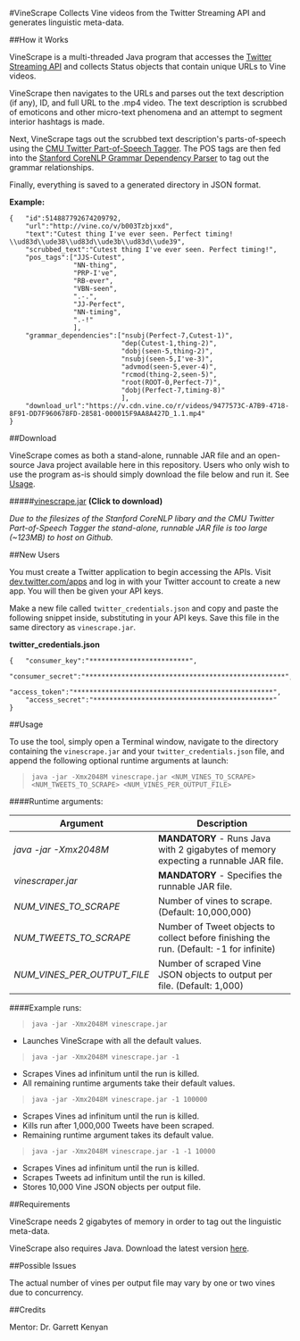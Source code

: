  
#VineScrape
Collects Vine videos from the Twitter Streaming API and generates linguistic meta-data.

##How it Works

VineScrape is a multi-threaded Java program that accesses the [Twitter Streaming API](https://dev.twitter.com/streaming/overview) and collects Status objects that contain unique URLs to Vine videos.

VineScrape then navigates to the URLs and parses out the text description (if any), ID, and full URL to the .mp4 video. The text description is scrubbed of emoticons and other micro-text phenomena and an attempt to segment interior hashtags is made.

Next, VineScrape tags out the scrubbed text description's parts-of-speech using the [CMU Twitter Part-of-Speech Tagger](http://www.ark.cs.cmu.edu/TweetNLP/). The POS tags are then fed into the [Stanford CoreNLP Grammar Dependency Parser](http://nlp.stanford.edu/software/stanford-dependencies.shtml) to tag out the grammar relationships.

Finally, everything is saved to a generated directory in JSON format.

**Example:**
    
    {   "id":514887792674209792,
        "url":"http://vine.co/v/b003Tzbjxxd",
        "text":"Cutest thing I've ever seen. Perfect timing! \\ud83d\\ude38\\ud83d\\ude3b\\ud83d\\ude39",
        "scrubbed_text":"Cutest thing I've ever seen. Perfect timing!",
        "pos_tags":["JJS-Cutest",
                    "NN-thing",
                    "PRP-I've",
                    "RB-ever",
                    "VBN-seen",
                    ".-.",
                    "JJ-Perfect",
                    "NN-timing",
                    ".-!"
                    ],
        "grammar_dependencies":["nsubj(Perfect-7,Cutest-1)",
                                "dep(Cutest-1,thing-2)",
                                "dobj(seen-5,thing-2)",
                                "nsubj(seen-5,I've-3)",
                                "advmod(seen-5,ever-4)",
                                "rcmod(thing-2,seen-5)",
                                "root(ROOT-0,Perfect-7)",
                                "dobj(Perfect-7,timing-8)"
                                ],
        "download_url":"https://v.cdn.vine.co/r/videos/9477573C-A7B9-4718-8F91-DD7F960678FD-28581-000015F9AA8A427D_1.1.mp4"
    }

##Download

VineScrape comes as both a stand-alone, runnable JAR file and an open-source Java project available here in this repository. Users who only wish to use the program as-is should simply download the file below and run it. See [Usage](#usage).

#####[vinescrape.jar](https://drive.google.com/file/d/0B2ZkhS0DTgoleFFvazZ2dFh5eFE/edit?usp=sharing) **(Click to download)**

*Due to the filesizes of the Stanford CoreNLP libary and the CMU Twitter Part-of-Speech Tagger the stand-alone, runnable JAR file is too large (~123MB) to host on Github.*

##New Users

You must create a Twitter application to begin accessing the APIs. Visit [dev.twitter.com/apps](https://apps.twitter.com/) and log in with your Twitter account to create a new app. You will then be given your API keys.

Make a new file called `twitter_credentials.json` and copy and paste the following snippet inside, substituting in your API keys. Save this file in the same directory as `vinescrape.jar`.

**twitter_credentials.json**

    {   "consumer_key":"*************************",
        "consumer_secret":"**************************************************",
        "access_token":"**************************************************",
        "access_secret":"*********************************************" 
    }

##Usage

To use the tool, simply open a Terminal window, navigate to the directory containing the `vinescrape.jar` and your `twitter_credentials.json` file, and append the following optional runtime arguments at launch:

> `java -jar -Xmx2048M vinescrape.jar <NUM_VINES_TO_SCRAPE> <NUM_TWEETS_TO_SCRAPE> <NUM_VINES_PER_OUTPUT_FILE>`


####Runtime arguments:

| Argument	| Description |
|---|---|
| *java -jar -Xmx2048M* |	**MANDATORY** - Runs Java with 2 gigabytes of memory expecting a runnable JAR file. |
| *vinescraper.jar* | **MANDATORY** -	Specifies the runnable JAR file. |
| *NUM_VINES_TO_SCRAPE* |	Number of vines to scrape. (Default: 10,000,000) |
| *NUM_TWEETS_TO_SCRAPE* |	Number of Tweet objects to collect before finishing the run. (Default: -1 for infinite) |
| *NUM_VINES_PER_OUTPUT_FILE* |	Number of scraped Vine JSON objects to output per file. (Default: 1,000) |

####Example runs:

> `java -jar -Xmx2048M vinescrape.jar`  

   - Launches VineScrape with all the default values.  

> `java -jar -Xmx2048M vinescrape.jar -1`  
   
   - Scrapes Vines ad infinitum until the run is killed.  
   - All remaining runtime arguments take their default values. 
   
> `java -jar -Xmx2048M vinescrape.jar -1 100000`   
   
   - Scrapes Vines ad infinitum until the run is killed.  
   - Kills run after 1,000,000 Tweets have been scraped.  
   - Remaining runtime argument takes its default value.    

> `java -jar -Xmx2048M vinescrape.jar -1 -1 10000`  
   
   - Scrapes Vines ad infinitum until the run is killed.   
   - Scrapes Tweets ad infinitum until the run is killed.  
   - Stores 10,000 Vine JSON objects per output file.   



##Requirements

VineScrape needs 2 gigabytes of memory in order to tag out the linguistic meta-data.

VineScrape also requires Java. Download the latest version [here](http://www.java.com/).

##Possible Issues

The actual number of vines per output file may vary by one or two vines due to concurrency.

##Credits

Mentor: Dr. Garrett Kenyan

